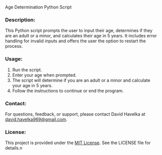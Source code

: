 Age Determination Python Script

### Description:
This Python script prompts the user to input their age, determines if they are an adult or a minor, and calculates their age in 5 years. It includes error handling for invalid inputs and offers the user the option to restart the process.

### Usage:
1. Run the script.
2. Enter your age when prompted.
3. The script will determine if you are an adult or a minor and calculate your age in 5 years.
4. Follow the instructions to continue or end the program.

### Contact:
For questions, feedback, or support, please contact David Havelka at david.havelka969@gmail.com.

### License:
This project is provided under the [MIT License](https://opensource.org/licenses/MIT). See the LICENSE file for details.n
